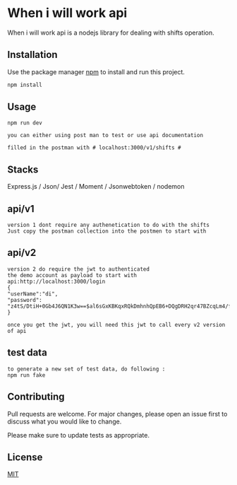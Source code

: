 
# When i will work api

When i will work api is a nodejs library for dealing with shifts operation.

## Installation

Use the package manager [npm](https://pip.pypa.io/en/stable/) to install and run this project.

```bash
npm install 
```

## Usage

```
npm run dev

you can either using post man to test or use api documentation

filled in the postman with # localhost:3000/v1/shifts #
```

## Stacks 
Express.js / Json/ Jest / Moment / Jsonwebtoken / nodemon

## api/v1

```
version 1 dont require any authenetication to do with the shifts 
Just copy the postman collection into the postmen to start with
```
## api/v2

```
version 2 do require the jwt to authenticated
the demo account as payload to start with 
api:http://localhost:3000/login
{
"userName":"di",
"password": "z4tS/DtiH+0Gb4J6QN1K3w==$al6sGxKBKqxRQkDmhnhQpEB6+DQgDRH2qr47BZcqLm4/fphZ7+a9U+HhxsNaSnGB2l05Oem/BLIOkbtOuw1tXA=="
}

once you get the jwt, you will need this jwt to call every v2 version of api
```

## test data

```
to generate a new set of test data, do following :
npm run fake
```
## Contributing
Pull requests are welcome. For major changes, please open an issue first to discuss what you would like to change.

Please make sure to update tests as appropriate.

## License
[MIT](https://choosealicense.com/licenses/mit/)